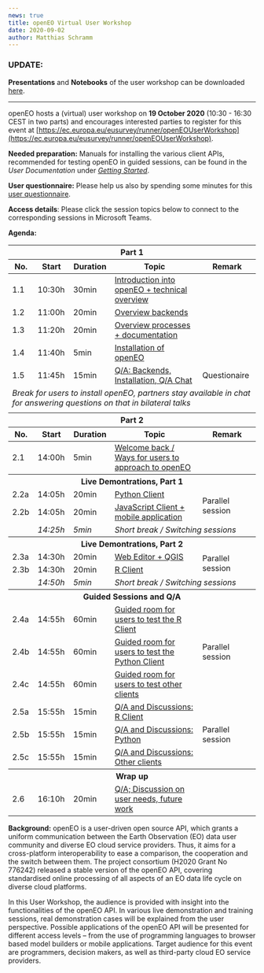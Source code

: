 ```yaml
---
news: true
title: openEO Virtual User Workshop
date: 2020-09-02
author: Matthias Schramm
---
```


### UPDATE:

**Presentations** and **Notebooks** of the user workshop can be downloaded [here](https://owncloud.tuwien.ac.at/index.php/s/c469i4hvgaR15Ip).

---

openEO hosts a (virtual) user workshop on **19 October 2020** (10:30 - 16:30 CEST in two parts) and encourages interested parties to register for this event at [https://ec.europa.eu/eusurvey/runner/openEOUserWorkshop](https://ec.europa.eu/eusurvey/runner/openEOUserWorkshop).

**Needed preparation:** Manuals for installing the various client APIs, recommended for testing openEO in guided sessions, can be found in the *User Documentation* under *[Getting Started](../documentation/1.0/README.md)*.

**User questionnaire:** Please help us also by spending some minutes for this [user questionnaire](https://ec.europa.eu/eusurvey/runner/OpenEOFinalUserWorkshop).

**Access details**: Please click the session topics below to connect to the corresponding sessions in Microsoft Teams.

**Agenda:**

<table>
  <thead>
    <tr>
      <th colspan=5>Part 1</th>
    </tr>
    <tr>
      <th>No.</th>
      <th>Start</th>
      <th>Duration</th>
      <th>Topic</th>
      <th>Remark</th>
    </tr>
  </thead>
  <tbody>
    <tr>
      <td>1.1</td>
      <td>10:30h</td>
      <td>30min</td>
      <td><a href="https://bit.ly/3lLblSX" target="_blank">Introduction into openEO + technical overview</a></td>
      <td> </td>
    </tr>
    <tr>
      <td>1.2</td>
      <td>11:00h</td>
      <td>20min</td>
      <td><a href="https://bit.ly/3lLblSX" target="_blank">Overview backends</a></td>
      <td> </td>
    </tr>
    <tr>
      <td>1.3</td>
      <td>11:20h</td>
      <td>20min</td>
      <td><a href="https://bit.ly/3lLblSX" target="_blank">Overview processes + documentation</a></td>
      <td> </td>
    </tr>
    <tr>
      <td>1.4</td>
      <td>11:40h</td>
      <td>5min</td>
      <td><a href="https://bit.ly/3lLblSX" target="_blank">Installation of openEO</a></td>
      <td> </td>
    </tr>
    <tr>
      <td>1.5</td>
      <td>11:45h</td>
      <td>15min</td>
      <td><a href="https://bit.ly/3lLblSX" target="_blank">Q/A: Backends, Installation, Q/A Chat</a></td>
      <td>Questionaire</td>
    </tr>
    <tr>
      <td colspan=5><i>Break for users to install openEO, partners stay available in chat for answering questions on that in bilateral talks</i></td>
    </tr>
    <tr>
      <td colspan=5> </td>
    </tr>
  </tbody>
  <thead>
    <tr>
      <th colspan=5>Part 2</th>
    </tr>
    <tr>
      <th>No.</th>
      <th>Start</th>
      <th>Duration</th>
      <th>Topic</th>
      <th>Remark</th>
    </tr>
  </thead>
  <tbody>
    <tr>
      <td>2.1</td>
      <td>14:00h</td>
      <td>5min</td>
      <td><a href="https://bit.ly/3lLblSX" target="_blank">Welcome back / Ways for users to approach to openEO</a></td>
      <td> </td>
    </tr>
    <tr>
      <th colspan=5>Live Demontrations, Part 1</th>
    </tr>
    <tr>
      <td>2.2a</td>
      <td>14:05h</td>
      <td>20min</td>
      <td><a href="https://bit.ly/3lLblSX" target="_blank">Python Client</a></td>
      <td rowspan=2>Parallel session</td>
    </tr>
    <tr>
      <td>2.2b</td>
      <td>14:05h</td>
      <td>20min</td>
      <td><a href="https://bit.ly/3iWreUB" target="_blank">JavaScript Client + mobile application</a></td>
    </tr>
    <tr>
      <td></td>
      <td><i>14:25h</i></td>
      <td><i>5min</i></td>
      <td colspan=2><i>Short break / Switching sessions</i></td>
    </tr>
    <tr>
      <th colspan=5>Live Demontrations, Part 2</th>
    </tr>
    <tr>
      <td>2.3a</td>
      <td>14:30h</td>
      <td>20min</td>
      <td><a href="https://bit.ly/3lLblSX" target="_blank">Web Editor + QGIS</a></td>
      <td rowspan=2>Parallel session</td>
    </tr>
    <tr>
      <td>2.3b</td>
      <td>14:30h</td>
      <td>20min</td>
      <td><a href="https://bit.ly/3iWreUB" target="_blank">R Client</a></td>
    </tr>
    <tr>
      <td></td>
      <td><i>14:50h</i></td>
      <td><i>5min</i></td>
      <td colspan=2><i>Short break / Switching sessions</i></td>
    </tr>
    <tr>
      <th colspan=5>Guided Sessions and Q/A</th>
    </tr>
    <tr>
      <td>2.4a</td>
      <td>14:55h</td>
      <td>60min</td>
      <td><a href="https://bit.ly/3lLblSX" target="_blank">Guided room for users to test the R Client</a></td>
      <td rowspan=3>Parallel session</td>
    </tr>
    <tr>
      <td>2.4b</td>
      <td>14:55h</td>
      <td>60min</td>
      <td><a href="https://bit.ly/3iWreUB" target="_blank">Guided room for users to test the Python Client</a></td>
    </tr>
    <tr>
      <td>2.4c</td>
      <td>14:55h</td>
      <td>60min</td>
      <td><a href="https://bit.ly/31bt2mH" target="_blank">Guided room for users to test other clients</a></td>
    </tr>
    <tr>
      <td>2.5a</td>
      <td>15:55h</td>
      <td>15min</td>
      <td><a href="https://bit.ly/3lLblSX" target="_blank">Q/A and Discussions: R Client</a></td>
      <td rowspan=3>Parallel session</td>
    </tr>
    <tr>
      <td>2.5b</td>
      <td>15:55h</td>
      <td>15min</td>
      <td><a href="https://bit.ly/3iWreUB" target="_blank">Q/A and Discussions: Python</a></td>
    </tr>
    <tr>
      <td>2.5c</td>
      <td>15:55h</td>
      <td>15min</td>
      <td><a href="https://bit.ly/31bt2mH" target="_blank">Q/A and Discussions: Other clients</a></td>
    </tr>
    <tr>
      <th colspan=5>Wrap up</th>
    </tr>
    <tr>
      <td>2.6</td>
      <td>16:10h</td>
      <td>20min</td>
      <td><a href="https://bit.ly/3lLblSX" target="_blank">Q/A; Discussion on user needs, future work</a></td>
      <td> </td>
    </tr>
  </tbody>
</table>

**Background:** openEO is a user-driven open source API, which grants a uniform communication between the Earth Observation (EO) data user community and diverse EO cloud service providers. Thus, it aims for a cross-platform interoperability to ease a comparison, the cooperation and the switch between them. The project consortium (H2020 Grant No 776242) released a stable version of the openEO API, covering standardised online processing of all aspects of an EO data life cycle on diverse cloud platforms.

In this User Workshop, the audience is provided with insight into the functionalities of the openEO API. In various live demonstration and training sessions, real demonstration cases will be explained from the user perspective. Possible applications of the openEO API will be presented for different access levels – from the use of programming languages to browser based model builders or mobile applications. Target audience for this event are programmers, decision makers, as well as third-party cloud EO service providers.
